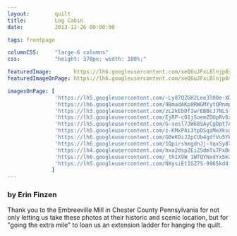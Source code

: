 ```yaml
---
layout:        quilt
title:         Log Cabin
date:          2013-12-26 00:00:00

tags: frontpage

columnCSS:     "large-6 columns"
css:           "height: 370px; width: 100%;"

featuredImage:       https://lh6.googleusercontent.com/xeQ6uJFxLBlnjp8sZJRYAvTaLsHagk0jMEp_ybugImE=w470
featuredImageOnPage: https://lh6.googleusercontent.com/xeQ6uJFxLBlnjp8sZJRYAvTaLsHagk0jMEp_ybugImE=w1000

imagesOnPage: [
               'https://lh5.googleusercontent.com/-Ly87QZGH2Lee3l00e-XDVqPURXLKZS-St74wGvl3K0=w303',
               'https://lh6.googleusercontent.com/9BmadAKp8RWGMYytQRnmpI3htdIsDtk1mCSrRIN5HPo=w303',
               'https://lh3.googleusercontent.com/zL2kEbDfIwrEBBcJ7NLSfrPPQK5BdrXgMqsaFIXjnIs=w303',
               'https://lh3.googleusercontent.com/EjRP-cO1jSoemZOUpRv6xHgEYLUCqnIBky35psXazsk=w303',
               'https://lh5.googleusercontent.com/G-sesl7JW68SAyCgDptTA7t7muZjxtMZo1pta16AGtg=w303',
               'https://lh5.googleusercontent.com/z-KMxPAi3tpDSqzMeXksgHYkmC3Wc7kOoD_G4i-nA-o=w303',
               'https://lh6.googleusercontent.com/G0eKOiJ2pCUb4gdfVu5YWXgjjqDla7KMW2JSzrL9btk=w303',
               'https://lh6.googleusercontent.com/1QpirshmgdnJj-YqxSy8lAuDIT4SsZKwVzooqQbOqAY=w303',
               'https://lh4.googleusercontent.com/hxa2dspZEiZSdmTx7PxDqlovFCb_tt6jy8Txz4ymGY8=w303',
               'https://lh6.googleusercontent.com/_thIX9W_1WfQYNxdYx5mIWenB_7G0WPzVWehUNSJpdU=w303',
               'https://lh5.googleusercontent.com/NXysiEt1GZ7S-9965kd4i4_9CwRAs_rIAU188VxmYek=w303'
              ]
---
```


### by Erin Finzen

Thank you to the Embreeville Mill in Chester County Pennsylvania for not only letting us take these photos at their historic and scenic location, but for "going the extra mile" to loan us an extension ladder for hanging the quilt.
